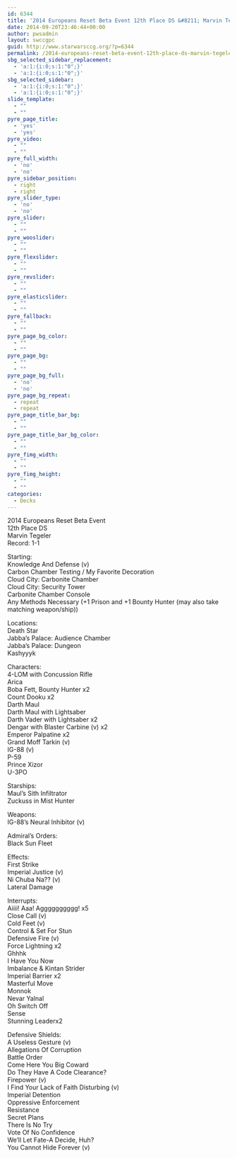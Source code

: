 ```yaml
---
id: 6344
title: '2014 Europeans Reset Beta Event 12th Place DS &#8211; Marvin Tegeler CCT'
date: 2014-09-20T23:46:44+00:00
author: pwsadmin
layout: swccgpc
guid: http://www.starwarsccg.org/?p=6344
permalink: /2014-europeans-reset-beta-event-12th-place-ds-marvin-tegeler-cct/
sbg_selected_sidebar_replacement:
  - 'a:1:{i:0;s:1:"0";}'
  - 'a:1:{i:0;s:1:"0";}'
sbg_selected_sidebar:
  - 'a:1:{i:0;s:1:"0";}'
  - 'a:1:{i:0;s:1:"0";}'
slide_template:
  - ""
  - ""
pyre_page_title:
  - 'yes'
  - 'yes'
pyre_video:
  - ""
  - ""
pyre_full_width:
  - 'no'
  - 'no'
pyre_sidebar_position:
  - right
  - right
pyre_slider_type:
  - 'no'
  - 'no'
pyre_slider:
  - ""
  - ""
pyre_wooslider:
  - ""
  - ""
pyre_flexslider:
  - ""
  - ""
pyre_revslider:
  - ""
  - ""
pyre_elasticslider:
  - ""
  - ""
pyre_fallback:
  - ""
  - ""
pyre_page_bg_color:
  - ""
  - ""
pyre_page_bg:
  - ""
  - ""
pyre_page_bg_full:
  - 'no'
  - 'no'
pyre_page_bg_repeat:
  - repeat
  - repeat
pyre_page_title_bar_bg:
  - ""
  - ""
pyre_page_title_bar_bg_color:
  - ""
  - ""
pyre_fimg_width:
  - ""
  - ""
pyre_fimg_height:
  - ""
  - ""
categories:
  - Decks
---
```

2014 Europeans Reset Beta Event  
12th Place DS  
Marvin Tegeler  
Record: 1-1

Starting:  
Knowledge And Defense (v)  
Carbon Chamber Testing / My Favorite Decoration  
Cloud City: Carbonite Chamber  
Cloud City: Security Tower  
Carbonite Chamber Console  
Any Methods Necessary (+1 Prison and +1 Bounty Hunter (may also take matching weapon/ship))

Locations:  
Death Star  
Jabba&#8217;s Palace: Audience Chamber  
Jabba&#8217;s Palace: Dungeon  
Kashyyyk

Characters:  
4-LOM with Concussion Rifle  
Arica  
Boba Fett, Bounty Hunter x2  
Count Dooku x2  
Darth Maul  
Darth Maul with Lightsaber  
Darth Vader with Lightsaber x2  
Dengar with Blaster Carbine (v) x2  
Emperor Palpatine x2  
Grand Moff Tarkin (v)  
IG-88 (v)  
P-59  
Prince Xizor  
U-3PO

Starships:  
Maul&#8217;s Sith Infiltrator  
Zuckuss in Mist Hunter

Weapons:  
IG-88&#8217;s Neural Inhibitor (v)

Admiral&#8217;s Orders:  
Black Sun Fleet

Effects:  
First Strike  
Imperial Justice (v)  
Ni Chuba Na?? (v)  
Lateral Damage

Interrupts:  
Aiiii! Aaa! Agggggggggg! x5  
Close Call (v)  
Cold Feet (v)  
Control & Set For Stun  
Defensive Fire (v)  
Force Lightning x2  
Ghhhk  
I Have You Now  
Imbalance & Kintan Strider  
Imperial Barrier x2  
Masterful Move  
Monnok  
Nevar Yalnal  
Oh Switch Off  
Sense  
Stunning Leaderx2

Defensive Shields:  
A Useless Gesture (v)  
Allegations Of Corruption  
Battle Order  
Come Here You Big Coward  
Do They Have A Code Clearance?  
Firepower (v)  
I Find Your Lack of Faith Disturbing (v)  
Imperial Detention  
Oppressive Enforcement  
Resistance  
Secret Plans  
There Is No Try  
Vote Of No Confidence  
We&#8217;ll Let Fate-A Decide, Huh?  
You Cannot Hide Forever (v)